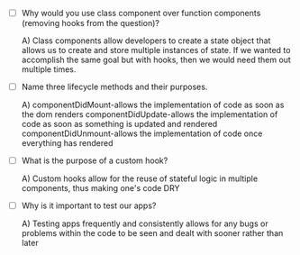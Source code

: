 - [ ] Why would you use class component over function components (removing hooks from the question)?

    A) Class components allow developers to create a state object that allows us to create and store multiple instances of state. If we wanted to accomplish the same goal but with hooks, then we would need them out multiple times.

- [ ] Name three lifecycle methods and their purposes.

    A)  componentDidMount-allows the implementation of code as soon as the dom renders
        componentDidUpdate-allows the implementation of code as soon as something is updated and rendered
        componentDidUnmount-allows the implementation of code once everything has rendered

- [ ] What is the purpose of a custom hook?

    A) Custom hooks allow for the reuse of stateful logic in multiple components, thus making one's code DRY

- [ ] Why is it important to test our apps?

    A) Testing apps frequently and consistently allows for any bugs or problems within the code to be seen and dealt with sooner rather than later